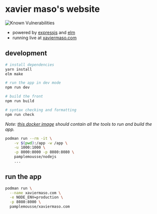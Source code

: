 # xavier maso's website

![Known Vulnerabilities](https://snyk.io/test/github/Pamplemousse/xaviermaso.com/badge.svg?targetFile=package.json)

* powered by [expressjs](http://expressjs.com/) and [elm](http://elm-lang.org/)
* running live at [xaviermaso.com](https://www.xaviermaso.com/)

## development

```bash
# install dependencies
yarn install
elm make

# run the app in dev mode
npm run dev

# build the front
npm run build

# syntax checking and formatting
npm run check
```

*Note: [this docker image](https://hub.docker.com/r/pamplemousse/nodejs/) should contain all the tools to run and build the app.*

```bash
podman run --rm -it \
    -v $(pwd):/app -w /app \
    -u 1000:1000 \
    -p 8000:8000 -p 8080:8080 \
    pamplemousse/nodejs
    ...
```

## run the app

```bash
podman run \
  --name xaviermaso.com \
  -e NODE_ENV=production \
  -p 8080:8000 \
  pamplemousse/xaviermaso.com
```
